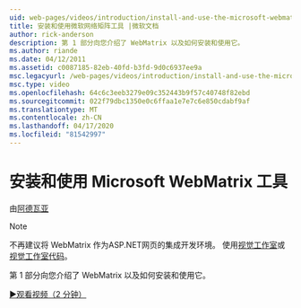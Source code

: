 ```yaml
---
uid: web-pages/videos/introduction/install-and-use-the-microsoft-webmatrix-tool
title: 安装和使用微软网络矩阵工具 |微软文档
author: rick-anderson
description: 第 1 部分向您介绍了 WebMatrix 以及如何安装和使用它。
ms.author: riande
ms.date: 04/12/2011
ms.assetid: c0087185-82eb-40fd-b3fd-9d0c6937ee9a
msc.legacyurl: /web-pages/videos/introduction/install-and-use-the-microsoft-webmatrix-tool
msc.type: video
ms.openlocfilehash: 64c6c3eeb3279e09c352443b9f57c40748f82ebd
ms.sourcegitcommit: 022f79dbc1350e0c6ffaa1e7e7c6e850cdabf9af
ms.translationtype: MT
ms.contentlocale: zh-CN
ms.lasthandoff: 04/17/2020
ms.locfileid: "81542997"
---
```

# <a name="install-and-use-the-microsoft-webmatrix-tool"></a>安装和使用 Microsoft WebMatrix 工具

由[阿德瓦亚](https://twitter.com/Advaiyasolns)

> [!NOTE] 
> 不再建议将 WebMatrix 作为ASP.NET网页的集成开发环境。 使用[视觉工作室](xref:web-pages/overview/getting-started/program-asp-net-web-pages-in-visual-studio)或[视觉工作室代码](https://code.visualstudio.com/)。

第 1 部分向您介绍了 WebMatrix 以及如何安装和使用它。

[&#9654;观看视频（2 分钟）](https://channel9.msdn.com/Blogs/ASP-NET-Site-Videos/install-and-use-the-microsoft-webmatrix-tool)
